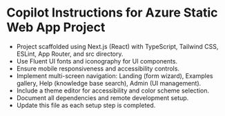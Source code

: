 # Copilot Instructions for Azure Static Web App Project

- Project scaffolded using Next.js (React) with TypeScript, Tailwind CSS, ESLint, App Router, and src directory.
- Use Fluent UI fonts and iconography for UI components.
- Ensure mobile responsiveness and accessibility controls.
- Implement multi-screen navigation: Landing (form wizard), Examples gallery, Help (knowledge base search), Admin (UI management).
- Include a theme editor for accessibility and color scheme selection.
- Document all dependencies and remote development setup.
- Update this file as each setup step is completed.
